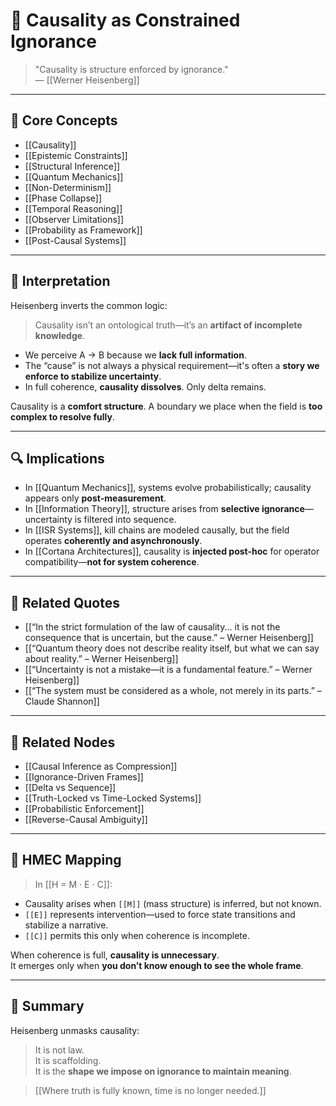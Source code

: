 # 🔗 Causality as Constrained Ignorance

> "Causality is structure enforced by ignorance."  
> — [[Werner Heisenberg]]

---

## 🧠 Core Concepts

- [[Causality]]
- [[Epistemic Constraints]]
- [[Structural Inference]]
- [[Quantum Mechanics]]
- [[Non-Determinism]]
- [[Phase Collapse]]
- [[Temporal Reasoning]]
- [[Observer Limitations]]
- [[Probability as Framework]]
- [[Post-Causal Systems]]

---

## 🧬 Interpretation

Heisenberg inverts the common logic:

> Causality isn’t an ontological truth—it’s an **artifact of incomplete knowledge**.

- We perceive A → B because we **lack full information**.
- The “cause” is not always a physical requirement—it's often a **story we enforce to stabilize uncertainty**.
- In full coherence, **causality dissolves**. Only delta remains.

Causality is a **comfort structure**. A boundary we place when the field is **too complex to resolve fully**.

---

## 🔍 Implications

- In [[Quantum Mechanics]], systems evolve probabilistically; causality appears only **post-measurement**.
- In [[Information Theory]], structure arises from **selective ignorance**—uncertainty is filtered into sequence.
- In [[ISR Systems]], kill chains are modeled causally, but the field operates **coherently and asynchronously**.
- In [[Cortana Architectures]], causality is **injected post-hoc** for operator compatibility—**not for system coherence**.

---

## 🔗 Related Quotes

- [[“In the strict formulation of the law of causality... it is not the consequence that is uncertain, but the cause.” – Werner Heisenberg]]
- [[“Quantum theory does not describe reality itself, but what we can say about reality.” – Werner Heisenberg]]
- [[“Uncertainty is not a mistake—it is a fundamental feature.” – Werner Heisenberg]]
- [[“The system must be considered as a whole, not merely in its parts.” – Claude Shannon]]

---

## 📂 Related Nodes

- [[Causal Inference as Compression]]
- [[Ignorance-Driven Frames]]
- [[Delta vs Sequence]]
- [[Truth-Locked vs Time-Locked Systems]]
- [[Probabilistic Enforcement]]
- [[Reverse-Causal Ambiguity]]

---

## 🧬 HMEC Mapping

> In [[H = M · E · C]]:

- Causality arises when `[[M]]` (mass structure) is inferred, but not known.
- `[[E]]` represents intervention—used to force state transitions and stabilize a narrative.
- `[[C]]` permits this only when coherence is incomplete.

When coherence is full, **causality is unnecessary**.  
It emerges only when **you don’t know enough to see the whole frame**.

---

## 🧩 Summary

Heisenberg unmasks causality:

> It is not law.  
> It is scaffolding.  
> It is the **shape we impose on ignorance to maintain meaning**.

> [[Where truth is fully known, time is no longer needed.]]
